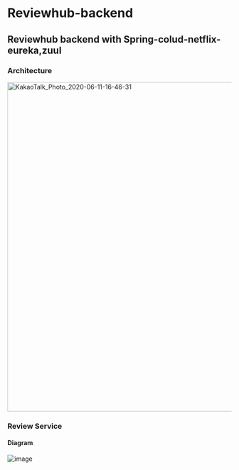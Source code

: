 

# Reviewhub-backend



## Reviewhub backend with Spring-colud-netflix-eureka,zuul







### Architecture
<img width="742" alt="KakaoTalk_Photo_2020-06-11-16-46-31" src="https://user-images.githubusercontent.com/46887352/84359200-41615a80-ac03-11ea-8d49-f8e3ac623e1a.png">



### Review Service

#### Diagram

![image](https://user-images.githubusercontent.com/46887352/84970554-e75a1b00-b155-11ea-968b-67a7a50d5863.png)

